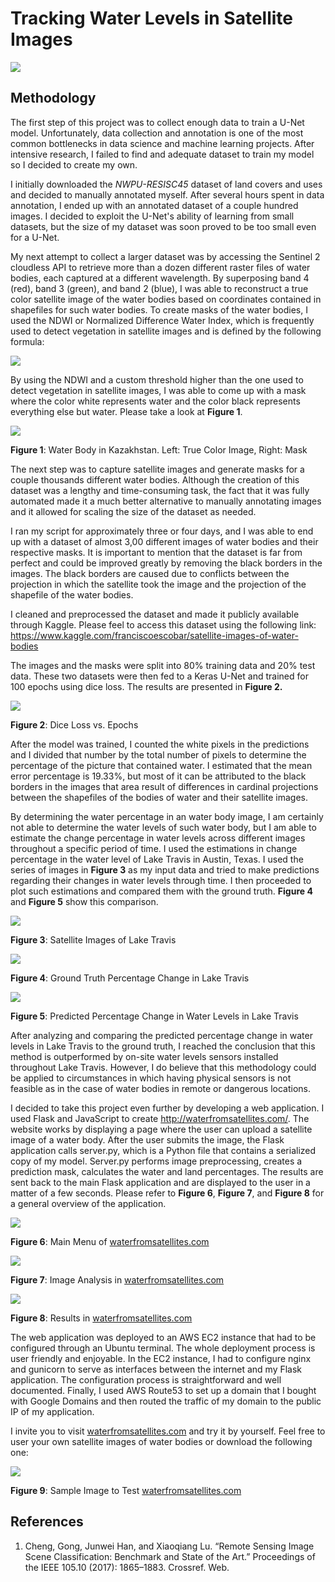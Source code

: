 <p align="center">
  
# Tracking Water Levels in Satellite Images

![](https://github.com/fescobar96/Tracking-Water-Levels-in-Satellite-Images/blob/master/Satellite%20Images/main.gif?raw=true)



## Methodology

The first step of this project was to collect enough data to train a U-Net model. Unfortunately, data collection and annotation is one of the most common bottlenecks in data science and machine learning projects. After intensive research, I failed to find and adequate dataset to train my model so I decided to create my own.

I initially downloaded the *NWPU-RESISC45* dataset of land covers and uses and decided to manually annotated myself. After several hours spent in data annotation, I ended up with an annotated dataset of a couple hundred images. I decided to exploit the U-Net's ability of learning from small datasets, but the size of my dataset was soon proved to be too small even for a U-Net.

My next attempt to collect a larger dataset was by accessing the Sentinel 2 cloudless API to retrieve more than a dozen different raster files of water bodies, each captured at a different wavelength. By superposing band 4 (red), band 3 (green), and band 2 (blue), I was able to reconstruct a true color satellite image of the water bodies based on coordinates contained in shapefiles for such water bodies. To create masks of the water bodies, I used the NDWI or Normalized Difference Water Index, which is frequently used to detect vegetation in satellite images and is defined by the following formula:



![](https://github.com/fescobar96/Tracking-Water-Levels-in-Satellite-Data/blob/master/Satellite%20Images/2.png?raw=true)



By using the NDWI and a custom threshold higher than the one used to detect vegetation in satellite images, I was able to come up with a mask where the color white represents water and the color black represents everything else but water. Please take a look at **Figure 1**.



![](https://github.com/fescobar96/Tracking-Water-Levels-in-Satellite-Data/blob/master/Satellite%20Images/3.png?raw=true)

**Figure 1**: Water Body in Kazakhstan. Left: True Color Image, Right: Mask

The next step was to capture satellite images and generate masks for a couple thousands different water bodies. Although the creation of this dataset was a lengthy and time-consuming task, the fact that it was fully automated made it a much better alternative to manually annotating images and it allowed for scaling the size of the dataset as needed.

I ran my script for approximately three or four days, and I was able to end up with a dataset of almost 3,00 different images of water bodies and their respective masks. It is important to mention that the dataset is far from perfect and could be improved greatly by removing the black borders in the images. The black borders are caused due to conflicts between the projection in which the satellite took the image and the projection of the shapefile of the water bodies. 

I cleaned and preprocessed the dataset and made it publicly available through Kaggle. Please feel to access this dataset using the following link: https://www.kaggle.com/franciscoescobar/satellite-images-of-water-bodies

The images and the masks were split into 80% training data and 20% test data. These two datasets were then fed to a Keras U-Net  and trained for 100 epochs using dice loss. The results are presented in **Figure 2.**



![](https://github.com/fescobar96/Tracking-Water-Levels-in-Satellite-Data/blob/master/Satellite%20Images/4.png?raw=true)

**Figure 2**: Dice Loss vs. Epochs

After the model was trained, I counted the white pixels in the predictions and I divided that number by the total number of pixels to determine the percentage of the picture that contained water. I estimated that the mean error percentage is 19.33%, but most of it can be attributed to the black borders in the images that area result of differences in cardinal projections between the shapefiles of the bodies of water and their satellite images.

By determining the water percentage in an water body image, I am certainly not able to determine the water levels of such water body, but I am able to estimate the change percentage in water levels across different images throughout a specific period of time. I used the estimations in change percentage in the water level of Lake Travis in Austin, Texas. I used the series of images in **Figure 3** as my input data and tried to make predictions regarding their changes in water levels through time. I then proceeded to plot such estimations and compared them with the ground truth. **Figure 4** and **Figure 5** show this comparison.



![](https://github.com/fescobar96/Tracking-Water-Levels-in-Satellite-Data/blob/master/Satellite%20Images/1.gif?raw=true)

**Figure 3**: Satellite Images of Lake Travis



![](https://github.com/fescobar96/Tracking-Water-Levels-in-Satellite-Data/blob/master/Satellite%20Images/5.png?raw=true)

**Figure 4**: Ground Truth Percentage Change in Lake Travis



![](https://github.com/fescobar96/Tracking-Water-Levels-in-Satellite-Data/blob/master/Satellite%20Images/6.png?raw=true)

**Figure 5**: Predicted Percentage Change in Water Levels in Lake Travis



After analyzing and comparing the predicted percentage change in water levels in Lake Travis to the ground truth, I reached the conclusion that this method is outperformed by on-site water levels sensors installed throughout Lake Travis. However, I do believe that this methodology could be applied to circumstances in which having physical sensors is not feasible as in the case of water bodies in remote or dangerous locations.

I decided to take this project even further by developing a web application. I used Flask and JavaScript to create http://waterfromsatellites.com/. The website works by displaying a page where the user can upload a satellite image of a water body. After the user submits the image, the Flask application calls server.py, which is a Python file that contains a serialized copy of my model. Server.py performs image preprocessing, creates a prediction mask, calculates the water and land percentages. The results are sent back to the main Flask application and are displayed to the user in a matter of a few seconds. Please refer to **Figure 6**, **Figure 7**, and **Figure 8** for a general overview of the application.



![](https://github.com/fescobar96/Tracking-Water-Levels-in-Satellite-Images/blob/master/Satellite%20Images/7.jpg?raw=true)

**Figure 6**: Main Menu of [waterfromsatellites.com](http://waterfromsatellites.com)



![](https://github.com/fescobar96/Tracking-Water-Levels-in-Satellite-Images/blob/master/Satellite%20Images/8.jpg?raw=true)

**Figure 7**: Image Analysis in [waterfromsatellites.com](http://waterfromsatellites.com)



![](https://github.com/fescobar96/Tracking-Water-Levels-in-Satellite-Images/blob/master/Satellite%20Images/9.jpg?raw=true)

**Figure 8**: Results in [waterfromsatellites.com](http://waterfromsatellites.com)



The web application was deployed to an AWS EC2 instance that had to be configured through an Ubuntu terminal. The whole deployment process is user friendly and enjoyable. In the EC2 instance, I had to configure nginx and gunicorn to serve as interfaces between the internet and my Flask application. The configuration process is straightforward and well documented. Finally, I used AWS Route53 to set up a domain that I bought with Google Domains and then routed the traffic of my domain to the public IP of my application.

I invite you to visit [waterfromsatellites.com](http://waterfromsatellites.com) and try it by yourself. Feel free to user your own satellite images of water bodies or download the following one:

![](https://github.com/fescobar96/Tracking-Water-Levels-in-Satellite-Images/blob/master/Satellite%20Images/example1.jpg?raw=true)

**Figure 9**: Sample Image to Test [waterfromsatellites.com](http://waterfromsatellites.com)

</p>

## References

1. Cheng, Gong, Junwei Han, and Xiaoqiang Lu. “Remote Sensing Image Scene Classification: Benchmark and State of the Art.” Proceedings of the IEEE 105.10 (2017): 1865–1883. Crossref. Web.
